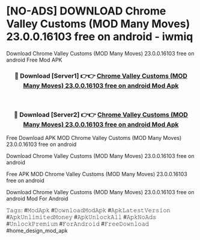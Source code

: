 # [NO-ADS] DOWNLOAD Chrome Valley Customs (MOD Many Moves) 23.0.0.16103 free on android - iwmiq
Download Chrome Valley Customs (MOD Many Moves) 23.0.0.16103 free on android Free Mod APK

<div align="center">
<h3>🔴 Download [Server1] 👉👉 <a href="https://apk-comot.site?title=Chrome_Valley_Customs_(MOD_Many_Moves)_23.0.0.16103_free_on_android">Chrome Valley Customs (MOD Many Moves) 23.0.0.16103 free on android Mod Apk</a></h3><br>

<h3>🔴 Download [Server2] 👉👉 <a href="https://apk-comot.site?title=Chrome_Valley_Customs_(MOD_Many_Moves)_23.0.0.16103_free_on_android">Chrome Valley Customs (MOD Many Moves) 23.0.0.16103 free on android Mod Apk</a></h3>
</div>


Free Download APK MOD Chrome Valley Customs (MOD Many Moves) 23.0.0.16103 free on android

Download Chrome Valley Customs (MOD Many Moves) 23.0.0.16103 free on android 

Free APK MOD Chrome Valley Customs (MOD Many Moves) 23.0.0.16103 free on android 

Download Chrome Valley Customs (MOD Many Moves) 23.0.0.16103 free on android Mod For Android

𝚃𝚊𝚐𝚜: #𝙼𝚘𝚍𝙰𝚙𝚔 #𝙳𝚘𝚠𝚗𝚕𝚘𝚊𝚍𝙼𝚘𝚍𝙰𝚙𝚔 #𝙰𝚙𝚔𝙻𝚊𝚝𝚎𝚜𝚝𝚅𝚎𝚛𝚜𝚒𝚘𝚗 #𝙰𝚙𝚔𝚄𝚗𝚕𝚒𝚖𝚒𝚝𝚎𝚍𝙼𝚘𝚗𝚎𝚢 #𝙰𝚙𝚔𝚄𝚗𝚕𝚘𝚌𝚔𝙰𝚕𝚕 #𝙰𝚙𝚔𝙽𝚘𝙰𝚍𝚜 #𝚄𝚗𝚕𝚘𝚌𝚔𝙿𝚛𝚎𝚖𝚒𝚞𝚖 #𝙵𝚘𝚛𝙰𝚗𝚍𝚛𝚘𝚒𝚍 #𝙵𝚛𝚎𝚎𝙳𝚘𝚠𝚗𝚕𝚘𝚊𝚍 #home_design_mod_apk